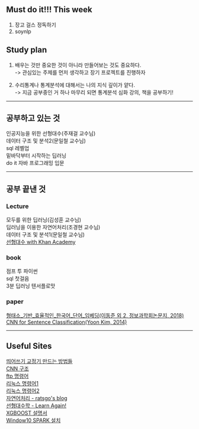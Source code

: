 ## Must do it!!! This week
1. 장고 걸스 정독하기<br>
2. soynlp

## Study plan
1. 배우는 것만 중요한 것이 아니라 만들어보는 것도 중요하다.<br>
-> 관심있는 주제를 먼저 생각하고 장기 프로젝트를 진행하자

2. 수리통계나 통계분석에 대해서는 나의 지식 깊이가 얕다.<br>
-> 지금 공부중인 거 하나 마무리 되면 통계분석 심화 강의, 책을 공부하기!<br>

<hr>

## 공부하고 있는 것<br>

인공지능을 위한 선형대수(주재걸 교수님)<br>
데이터 구조 및 분석2(문일철 교수님)<br>
sql 레벨업<br>
밑바닥부터 시작하는 딥러닝<br>
do it 자바 프로그래밍 입문<br>

<hr>

## 공부 끝낸 것

### Lecture
모두를 위한 딥러닝(김성훈 교수님)<br>
딥러닝을 이용한 자연어처리(조경현 교수님)<br>
데이터 구조 및 분석1(문일철 교수님)<br>
[선형대수 with Khan Academy](https://bangdaeng2.tistory.com/category/Lecture/%EC%84%A0%ED%98%95%EB%8C%80%EC%88%98%20with%20Khan%20Academy)
### book
점프 투 파이썬<br>
sql 첫걸음<br>
3분 딥러닝 텐서플로맛
### paper
[형태소_기반_효율적인_한국어_단어_임베딩(이동준 외 2, 정보과학회논문지, 2018)](https://bangdaeng2.tistory.com/2?category=757926)<br>
[CNN for Sentence Classification(Yoon Kim, 2014)](https://bangdaeng2.tistory.com/category/Paper%20Review)
<hr>

## Useful Sites
[띄어쓰기 교정기 만드는 방법들](https://comeng.tistory.com/entry/1-%ED%95%9C%EA%B5%AD%EC%96%B4-%EB%9D%84%EC%96%B4%EC%93%B0%EA%B8%B0)<br>
[CNN 구조](http://taewan.kim/post/cnn/)<br>
[ftp 명령어](https://annehouse.tistory.com/374)<br>
[리눅스 명령어1](http://studycolab.blogspot.com/2018/05/bash.html)<br>
[리눅스 명령어2](https://nuninaya.tistory.com/158)<br>
[자연어처리 - ratsgo's blog](https://ratsgo.github.io/)<br>
[선형대수학 - Learn Again!](https://twlab.tistory.com/category/Fundamentals/Linear%20Algebra)<br>
[XGBOOST 설명서](https://brunch.co.kr/@snobberys/137)<br>
[Window10 SPARK 설치](https://www.ics.uci.edu/~shantas/Install_Spark_on_Windows10.pdf)

